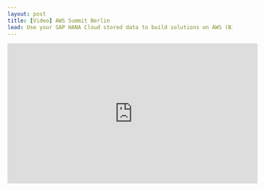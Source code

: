 ```yaml
---
layout: post
title: [Video] AWS Summit Berlin
lead: Use your SAP HANA Cloud stored data to build solutions on AWS (BIZ301)
---
```


<iframe width="560" height="315" src="https://www.youtube.com/embed/Ky5DR_Yq85Q?si=RfyZd-c6wxZb8xeu" title="YouTube video player" frameborder="0" allow="accelerometer; autoplay; clipboard-write; encrypted-media; gyroscope; picture-in-picture; web-share" referrerpolicy="strict-origin-when-cross-origin" allowfullscreen></iframe>